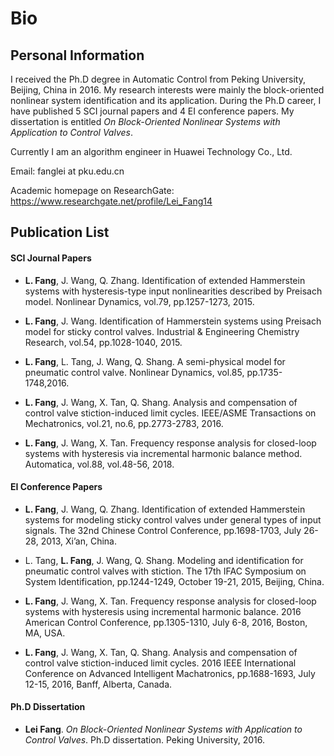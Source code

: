 # Bio

## Personal Information

I received the Ph.D degree in Automatic Control from Peking University, Beijing, China in 2016. My research interests were mainly the block-oriented nonlinear system identification and its application. During the Ph.D career, I have published 5 SCI journal papers and 4 EI conference papers. My dissertation is entitled *On Block-Oriented Nonlinear Systems with Application to Control Valves*.

Currently I am an algorithm engineer in Huawei Technology Co., Ltd.

Email: fanglei at pku.edu.cn

Academic homepage on ResearchGate: https://www.researchgate.net/profile/Lei_Fang14


## Publication List
#### SCI Journal Papers
- **L. Fang**, J. Wang, Q. Zhang. Identification of extended Hammerstein systems with hysteresis-type input nonlinearities described by Preisach model. Nonlinear Dynamics, vol.79, pp.1257-1273, 2015.

- **L. Fang**, J. Wang. Identification of Hammerstein systems using Preisach model for sticky control valves. Industrial & Engineering Chemistry Research, vol.54, pp.1028-1040, 2015.

- **L. Fang**, L. Tang, J. Wang, Q. Shang. A semi-physical model for pneumatic control valve. Nonlinear Dynamics, vol.85, pp.1735-1748,2016.

- **L. Fang**, J. Wang, X. Tan, Q. Shang. Analysis and compensation of control valve stiction-induced limit cycles. IEEE/ASME Transactions on Mechatronics, vol.21, no.6, pp.2773-2783, 2016.

- **L. Fang**, J. Wang, X. Tan. Frequency response analysis for closed-loop systems with hysteresis via incremental harmonic balance method. Automatica, vol.88, vol.48-56, 2018.

#### EI Conference Papers
- **L. Fang**, J. Wang, Q. Zhang. Identification of extended Hammerstein systems for modeling sticky control valves under general types of input signals. The 32nd Chinese Control Conference, pp.1698-1703, July 26-28, 2013, Xi’an, China.

- L. Tang, **L. Fang**, J. Wang, Q. Shang. Modeling and identification for pneumatic control valves with stiction. The 17th IFAC Symposium on System Identification, pp.1244-1249, October 19-21, 2015, Beijing, China.

- **L. Fang**, J. Wang, X. Tan. Frequency response analysis for closed-loop systems with hysteresis using incremental harmonic balance. 2016 American Control Conference, pp.1305-1310, July 6-8, 2016, Boston, MA, USA.

- **L. Fang**, J. Wang, X. Tan, Q. Shang. Analysis and compensation of control valve stiction-induced limit cycles. 2016 IEEE International Conference on Advanced Intelligent Machatronics, pp.1688-1693, July 12-15, 2016, Banff, Alberta, Canada.

#### Ph.D Dissertation
- **Lei Fang**. *On Block-Oriented Nonlinear Systems with Application to Control Valves*. Ph.D dissertation. Peking University, 2016.
